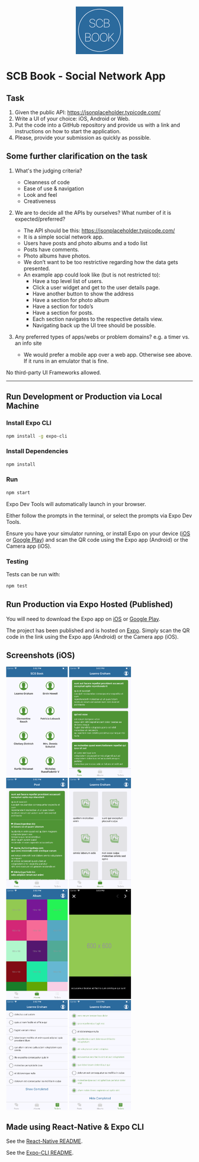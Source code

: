 <p align="center">
  <a href="https://expo.io/@robhung/scb-social-networking-app">
    <img src="./assets/images/icon-128.png" alt="SCB Book" />
  </a>
</p>

# SCB Book - Social Network App

## Task

1. Given the public API: https://jsonplaceholder.typicode.com/
2. Write a UI of your choice: iOS, Android or Web.
3. Put the code into a GitHub repository and provide us with a link and instructions on how to start the application.
4. Please, provide your submission as quickly as possible.

## Some further clarification on the task

1. What's the judging criteria?

   - Cleanness of code
   - Ease of use & navigation
   - Look and feel
   - Creativeness

2. We are to decide all the APIs by ourselves? What number of it is expected/preferred?

   - The API should be this: https://jsonplaceholder.typicode.com/
   - It is a simple social network app.
   - Users have posts and photo albums and a todo list
   - Posts have comments.
   - Photo albums have photos.
   - We don’t want to be too restrictive regarding how the data gets presented.
   - An example app could look like (but is not restricted to):
     - Have a top level list of users.
     - Click a user widget and get to the user details page.
     - Have another button to show the address
     - Have a section for photo album
     - Have a section for todo’s
     - Have a section for posts.
     - Each section navigates to the respective details view.
     - Navigating back up the UI tree should be possible.

3. Any preferred types of apps/webs or problem domains? e.g. a timer vs. an info site
   - We would prefer a mobile app over a web app. Otherwise see above. If it runs in an emulator that is fine.

No third-party UI Frameworks allowed.

---

## Run Development or Production via Local Machine

### Install Expo CLI

```bash
npm install -g expo-cli
```

### Install Dependencies

```bash
npm install
```

### Run

```bash
npm start
```

Expo Dev Tools will automatically launch in your browser.

Either follow the prompts in the terminal, or select the prompts via Expo Dev Tools.

Ensure you have your simulator running, or install Expo on your device ([iOS](https://itunes.apple.com/app/apple-store/id982107779) or [Google Play](https://play.google.com/store/apps/details?id=host.exp.exponent&referrer=www)) and scan the QR code using the Expo app (Android) or the Camera app (iOS).

### Testing

Tests can be run with:

```bash
npm test
```

## Run Production via Expo Hosted (Published)

You will need to download the Expo app on [iOS](https://itunes.apple.com/app/apple-store/id982107779) or [Google Play](https://play.google.com/store/apps/details?id=host.exp.exponent&referrer=www).

The project has been published and is hosted on [Expo](https://expo.io/@robhung/scb-social-networking-app). Simply scan the QR code in the link using the Expo app (Android) or the Camera app (iOS).

## Screenshots (iOS)

<div>
  <img src="./assets/images/users@iPhone_8.png" alt="Users" width="33%"/>
  <img src="./assets/images/posts@iPhone_8.png" alt="Posts" width="33%"/>
  <img src="./assets/images/postComments@iPhone_8.png" alt="PostComments" width="33%"/>
  <img src="./assets/images/albums@iPhone_8.png" alt="Albums" width="33%"/>
  <img src="./assets/images/albumPhotos@iPhone_8.png" alt="Album Photos" width="33%"/>
  <img src="./assets/images/photo@iPhone_8.png" alt="Photo" width="33%"/>
  <img src="./assets/images/todos@iPhone_8.png" alt="Todos" width="33%"/>
  <img src="./assets/images/todosCompleted@iPhone_8.png" alt="TodosCompleted" width="33%"/>
</div>

## Made using React-Native & Expo CLI

See the [React-Native README](https://github.com/facebook/react-native/blob/master/README.md).

See the [Expo-CLI README](https://github.com/expo/expo-cli/blob/master/README.md).
